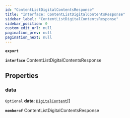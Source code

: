 ```yaml
---
id: "ContentListDigitalContentsResponse"
title: "Interface: ContentListDigitalContentsResponse"
sidebar_label: "ContentListDigitalContentsResponse"
sidebar_position: 0
custom_edit_url: null
pagination_prev: null
pagination_next: null
---
```


**`export`**

**`interface`** ContentListDigitalContentsResponse

## Properties

### data

 `Optional` **data**: [`DigitalContent`](DigitalContent.md)[]

**`memberof`** ContentListDigitalContentsResponse
